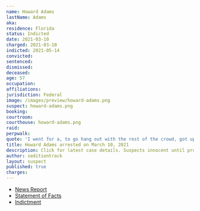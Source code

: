 ```yaml
---
name: Howard Adams
lastName: Adams
aka:
residence: Florida
status: Indicted
date: 2021-03-10
charged: 2021-03-10
indicted: 2021-05-14
convicted: 
sentenced: 
dismissed: 
deceased:
age: 57
occupation:
affiliations:
jurisdiction: Federal
image: /images/preview/howard-adams.png
suspect: howard-adams.png
booking:
courtroom:
courthouse: howard-adams.png
raid:
perpwalk:
quote: 'I went for a, to go hang out with the rest of the crowd, got up too close to the front, and wound up just, just getting caught up. I’ll be honest.'
title: Howard Adams arrested on March 10, 2021
description: Click for latest case details. Suspects innocent until proven guilty.
author: seditiontrack
layout: suspect
published: true
charges:
---
```

- [News Report](https://www.clickorlando.com/news/local/2021/03/10/another-central-florida-man-arrested-in-capitol-riot/#//)
- [Statement of Facts](https://www.justice.gov/usao-dc/case-multi-defendant/file/1378311/download)
- [Indictment](https://www.justice.gov/usao-dc/case-multi-defendant/file/1404186/download)
